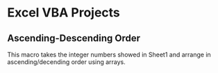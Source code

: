 # Excel VBA Projects

## Ascending-Descending Order

This macro takes the integer numbers showed in Sheet1 and arrange in ascending/decending order using arrays.


